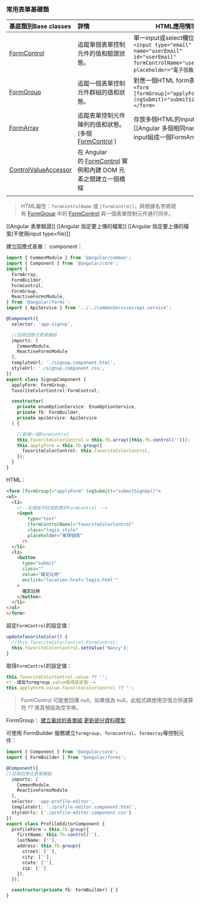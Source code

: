 
### 常用表單基礎類
| 基底類別Base classes                                                          | 詳情                                                                                       | HTML應用情境                                                                                                                   |
| :------------------------------------------------------------------------ | :--------------------------------------------------------------------------------------- | -------------------------------------------------------------------------------------------------------------------------- |
| [FormControl](https://angular.tw/api/forms/FormControl)                   | 追蹤單個表單控制元件的值和驗證狀態。                                                                       | 單一input或select欄位<br>`<input type="email" name="userEmail" id="userEmail" formControlName="userEmail" placeholder="電子信箱"/>` |
| [FormGroup](https://angular.tw/api/forms/FormGroup)                       | 追蹤一個表單控制元件群組的值和狀態。                                                                       | 對應一個HTML form表單<br>`<form [formGroup]="applyForm" (ngSubmit)="submitSignUp()"></form>`                                     |
| [FormArray](https://angular.tw/api/forms/FormArray)                       | 追蹤表單控制元件陣列的值和狀態。<br>(多個[FormControl](https://angular.tw/api/forms/FormControl) )         | 存放多個HTML的input或select<br>[[Angular 多個相同name的input組成一個FormArray]]                                                                       |
| [ControlValueAccessor](https://angular.tw/api/forms/ControlValueAccessor) | 在 Angular 的 [FormControl](https://angular.tw/api/forms/FormControl) 實例和內建 DOM 元素之間建立一個橋樑 |                                                                                                                            |
|                                                                           |                                                                                          |                                                                                                                            |
> HTML屬性：`formControlName` 或 `[formControl]`，與根據名字將現有 [FormGroup](https://angular.tw/api/forms/FormGroup) 中的 [FormControl](https://angular.tw/api/forms/FormControl) 與一個表單控制元件進行同步。

[[Angular 表單驗證]]
[[Angular 指定要上傳的檔案]]
[[Angular 指定要上傳的檔案(不使用input type=file)]]

建立回應式表單：
component：
```typescript
import { CommonModule } from '@angular/common';
import { Component } from '@angular/core';
import {
  FormArray,
  FormBuilder,
  FormControl,
  FormGroup,
  ReactiveFormsModule,
} from '@angular/forms';
import { ApiService } from '../../commonServices/api.service';

@Component({
  selector: 'app-signup',

  //註冊回應式表單模組
  imports: [
    CommonModule,
    ReactiveFormsModule
  ],
  templateUrl: './signup.component.html',
  styleUrl: './signup.component.css',
})
export class SignupComponent {
  applyForm: FormGroup;
  favoriteColorControl:FormControl;

  constructor(
    private enumOptionService: EnumOptionService,
    private fb: FormBuilder,
    private apiService: ApiService
  ) {

    //新增一個FormControl
    this.favoriteColorControl = this.fb.array([this.fb.control('')]);   
    this.applyForm = this.fb.group({
      favoriteColorControl: this.favoriteColorControl,
    });
  }
}
```

HTML：
```html
<form [formGroup]="applyForm" (ngSubmit)="submitSignUp()">
<ul>
  <li>
    <!--在樣板中註冊對應的FormControl -->
	<input
		type="text"
		[formControlName]="favoriteColorControl"
		class="login_style"
		placeholder="車牌號碼"
	  />
  </li>
  <li>
	<button
	  type="submit"
	  class=""
	  value="確定註冊"
	  onclick="location.href='login.html'"
	>
	  確定註冊
	</button>
  </li>
</ul>
</form>
```

設定`FormControl`的設定值：
```typescript
updatefavoriteColor() {
  //this.favoriteColorControl:FormControl;
  this.favoriteColorControl.setValue('Nancy');
}
```

取得`FormControl`的設定值：
```typescript
this.favoriteColorControl.value ?? '';
<!--或從formgroup.value取得設定值-->
this.applyForm.value.favoriteColorControl ?? '';
```

> FormControl 可能會回傳 null。如果值為 null，此程式碼使用空值合併運算符 ?? 將其預設為空字串。

FormGroup：
[建立巢狀的表單組](https://angular.tw/guide/reactive-forms#creating-nested-form-groups)
[更新部分資料模型](https://angular.tw/guide/reactive-forms#updating-parts-of-the-data-model)

可使用 FormBuilder 服務建立`formgroup`、`formcontrol`、`formarray`等控制元件：
```typescript
import { Component } from '@angular/core';
import { FormBuilder } from '@angular/forms';

@Component({
//註冊回應式表單模組
  imports: [
    CommonModule,
    ReactiveFormsModule
  ],
  selector: 'app-profile-editor',
  templateUrl: './profile-editor.component.html',
  styleUrls: ['./profile-editor.component.css']
})
export class ProfileEditorComponent {
  profileForm = this.fb.group({
    firstName: this.fb.control(''),
    lastName: [''],
    address: this.fb.group({
      street: [''],
      city: [''],
      state: [''],
      zip: ['']
    }),
  });

  constructor(private fb: FormBuilder) { }
}
```